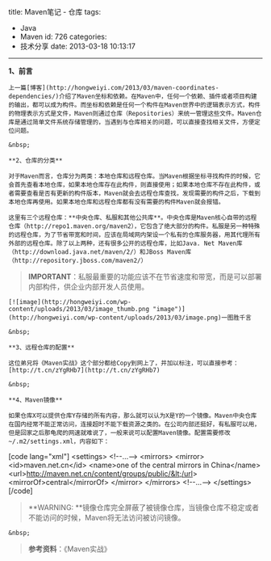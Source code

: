 title: Maven笔记 - 仓库
tags:
  - Java
  - Maven
id: 726
categories:
  - 技术分享
date: 2013-03-18 10:13:17
---

**1、前言**

	上一篇[博客](http://hongweiyi.com/2013/03/maven-coordinates-dependencies/)介绍了Maven坐标和依赖。在Maven中，任何一个依赖、插件或者项目构建的输出，都可以成为构件。而坐标和依赖是任何一个构件在Maven世界中的逻辑表示方式，构件的物理表示方式是文件，Maven则通过仓库（Repositories）来统一管理这些文件。Maven仓库是通过简单文件系统存储管理的，当遇到与仓库相关的问题，可以直接查找相关文件，方便定位问题。

<!--more-->

	&nbsp;

	**2、仓库的分类**

	对于Maven而言，仓库分为两类：本地仓库和远程仓库。当Maven根据坐标寻找构件的时候，它会首先查看本地仓库，如果本地仓库存在此构件，则直接使用；如果本地仓库不存在此构件，或者需要查看是否有更新的构件版本，Maven就会去远程仓库查找，发现需要的构件之后，下载到本地仓库再使用。如果本地仓库和远程仓库都有没有需要的构件Maven就会报错。

	这里有三个远程仓库：**中央仓库、私服和其他公共库**。中央仓库是Maven核心自带的远程仓库（http://repo1.maven.org/maven2），它包含了绝大部分的构件。私服是另一种特殊的远程仓库，为了节省带宽和时间，应该在局域网内架设一个私有的仓库服务器，用其代理所有外部的远程仓库。除了以上两种，还有很多公开的远程仓库，比如Java. Net Maven库（http://download.java.net/maven/2/）和JBoss Maven库（http://repository.jboss.com/maven2/）

> **IMPORTANT**：私服最重要的功能应该不在节省速度和带宽，而是可以部署内部构件，供企业内部开发人员使用。

	[![image](http://hongweiyi.com/wp-content/uploads/2013/03/image_thumb.png "image")](http://hongweiyi.com/wp-content/uploads/2013/03/image.png)一图胜千言

	&nbsp;

	**3、远程仓库的配置**

	这位弟兄将《Maven实战》这个部分都给Copy到网上了，并加以标注，可以直接参考：[http://t.cn/zYgRHb7](http://t.cn/zYgRHb7)

	&nbsp;

	**4、Maven镜像**

	如果仓库X可以提供仓库Y存储的所有内容，那么就可以认为X是Y的一个镜像。Maven中央仓库在国内经常不能正常访问，连接超时不能下载资源之类的。在公司内部还挺好，有私服可以用，但是回家之后那龟爬的网速就难说了，一般来说可以配置Maven镜像。配置需要修改~/.m2/settings.xml，内容如下：

[code lang="xml"]
&lt;settings&gt;
  &lt;!--…--&gt;
  &lt;mirrors&gt;
    &lt;mirror&gt;
      &lt;id&gt;maven.net.cn&lt;/id&gt;
      &lt;name&gt;one of the central mirrors in China&lt;/name&gt;
      &lt;url&gt;http://maven.net.cn/content/groups/public/&lt;/url&gt;
      &lt;mirrorOf&gt;central&lt;/mirrorOf&gt;
    &lt;/mirror&gt;
  &lt;/mirrors&gt;
  &lt;!--…--&gt;
&lt;/settings&gt;
[/code]

> **WARNING: **镜像仓库完全屏蔽了被镜像仓库，当镜像仓库不稳定或者不能访问的时候，Maven将无法访问被访问镜像。

	&nbsp;

> **参考资料**：《Maven实战》
